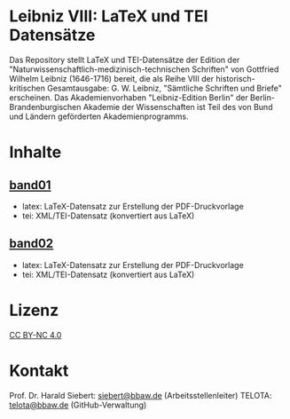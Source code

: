 # Leibniz VIII: LaTeX und TEI Datensätze

Das Repository stellt LaTeX und TEI-Datensätze der Edition der "Naturwissenschaftlich-medizinisch-technischen Schriften" von Gottfried Wilhelm Leibniz (1646-1716) bereit, die als Reihe VIII der historisch-kritischen Gesamtausgabe: G. W. Leibniz, "Sämtliche Schriften und Briefe" erscheinen. Das Akademienvorhaben "Leibniz-Edition Berlin" der Berlin-Brandenburgischen Akademie der Wissenschaften ist Teil des von Bund und Ländern geförderten Akademienprogramms.

# Inhalte

## [band01](https://github.com/telota/LeibnizVIII-LaTeX_TEI/tree/main/band01)

* latex: LaTeX-Datensatz zur Erstellung der PDF-Druckvorlage
* tei: XML/TEI-Datensatz (konvertiert aus LaTeX)

## [band02](https://github.com/telota/LeibnizVIII-LaTeX_TEI/tree/main/band02)

* latex: LaTeX-Datensatz zur Erstellung der PDF-Druckvorlage
* tei: XML/TEI-Datensatz (konvertiert aus LaTeX)

# Lizenz

[CC BY-NC 4.0](https://creativecommons.org/licenses/by-nc/4.0/)

# Kontakt

Prof. Dr. Harald Siebert: siebert@bbaw.de (Arbeitsstellenleiter)
TELOTA: telota@bbaw.de (GitHub-Verwaltung)
